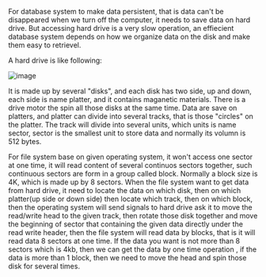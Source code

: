 For database system to make data persistent, that is data can't be disappeared when we turn off the computer, it needs to save data on hard drive. But accessing hard drive is a very slow operation, 
an effiecient database system depends on how we organize data on the disk and make them easy to retrievel. 

A  hard drive is like following:

![image](https://github.com/user-attachments/assets/af613c79-a369-43dc-addb-5351d03daf39)



It is made up by several "disks", and each disk has two side, up and down, each side is name platter, and it contains maganetic materials. There is a drive motor the spin all those disks at the same
time. Data are save on platters, and platter can divide into several tracks, that is those "circles" on the platter. The track will divide into several units, which units is name sector, sector is
the smallest unit to store data and normally its volumn is 512 bytes. 

For file system base on given operating system, it won't access one sector at one time, it will read content of several continuos sectors together, such continuous sectors are form in a group called
block. Normally a block size is 4K, which is made up by 8 sectors. When the file system want to get data from hard drive, it need to locate the data on which disk, then on which platter(up side or 
down side) then locate which track, then on which block, then the operating system will send signals to hard drive ask it to move the read/write head to the given track, then rotate those disk 
together and move the beginning of sector that containing the given data directly under the read write header, then the file system will read data by blocks, that is it will read data 8 sectors
at one time. If the data you want is not more than 8 sectors which is 4kb, then we can get the data by one time operation , if the data is more than 1 block, then we need to move the head and
spin those disk for several times.


